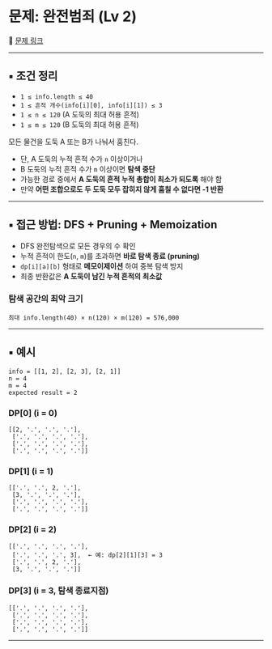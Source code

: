 # 문제: 완전범죄 (Lv 2)

📌 [문제 링크](https://school.programmers.co.kr/learn/courses/30/lessons/389480?language=java)

---

## ▪️ 조건 정리

- `1 ≤ info.length ≤ 40`
- `1 ≤ 흔적 개수(info[i][0], info[i][1]) ≤ 3`
- `1 ≤ n ≤ 120` (A 도둑의 최대 허용 흔적)
- `1 ≤ m ≤ 120` (B 도둑의 최대 허용 흔적)

모든 물건을 도둑 A 또는 B가 나눠서 훔친다.
- 단, A 도둑의 누적 흔적 수가 `n` 이상이거나
- B 도둑의 누적 흔적 수가 `m` 이상이면 **탐색 중단**
- 가능한 경로 중에서 **A 도둑의 흔적 누적 총합이 최소가 되도록** 해야 함
- 만약 **어떤 조합으로도 두 도둑 모두 잡히지 않게 훔칠 수 없다면 -1 반환**

---

## ▪️ 접근 방법: DFS + Pruning + Memoization

- DFS 완전탐색으로 모든 경우의 수 확인
- 누적 흔적이 한도(`n`, `m`)를 초과하면 **바로 탐색 종료 (pruning)**
- `dp[i][a][b]` 형태로 **메모이제이션** 하여 중복 탐색 방지
- 최종 반환값은 **A 도둑이 남긴 누적 흔적의 최소값**

### 탐색 공간의 최악 크기
```
최대 info.length(40) × n(120) × m(120) = 576,000
```

---

## ▪️ 예시

```
info = [[1, 2], [2, 3], [2, 1]]
n = 4
m = 4
expected result = 2
```

### DP[0] (i = 0)
```
[[2, '.', '.', '.'],
 ['.', '.', '.', '.'],
 ['.', '.', '.', '.'],
 ['.', '.', '.', '.']]
```

### DP[1] (i = 1)
```
[['.', '.', 2, '.'],
 [3, '.', '.', '.'],
 ['.', '.', '.', '.'],
 ['.', '.', '.', '.']]
```

### DP[2] (i = 2)
```
[['.', '.', '.', '.'],
 ['.', '.', '.', 3],  ← 예: dp[2][1][3] = 3
 ['.', '.', 2, '.'],
 [3, '.', '.', '.']]
```

### DP[3] (i = 3, 탐색 종료지점)
```
[['.', '.', '.', '.'],
 ['.', '.', '.', '.'],
 ['.', '.', '.', '.'],
 ['.', '.', '.', '.']]
```

---
